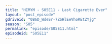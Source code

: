 ```yaml
---
title: "HIMYM - S05E11 - Last Cigarette Ever"
layout: "post_episode"
gdriveid: "0B6D_WdeSr-7ZSHlEeVhoREtZYjg"
season: "S05"
permalink: "episode/S05E11.html"
episodeid: "S05E11"
---
```

